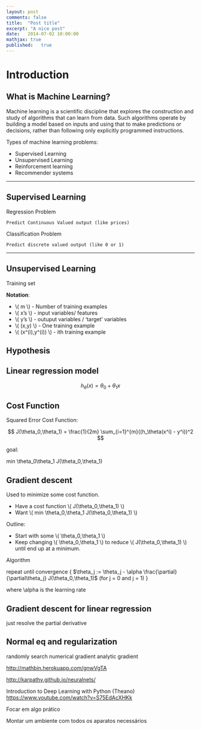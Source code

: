 ```yaml
---
layout: post
comments: false
title:  "Post title"
excerpt: "A nice post"
date:   2014-07-02 10:00:00
mathjax: true
published:   true
---
```


# Introduction 

## What is Machine Learning?

Machine learning is a scientific discipline that explores the construction and study of algorithms that can learn from data. Such algorithms operate by building a model based on inputs and using that to make predictions or decisions, rather than following only explicitly programmed instructions.

Types of machine learning problems:

- Supervised Learning
- Unsupervised Learning
- Reinforcement learning
- Recommender systems

---

## Supervised Learning

Regression Problem

	Predict Continuous Valued output (like prices)

Classification Problem

	Predict discrete valued output (like 0 or 1)

---

## Unsupervised Learning

Training set 

**Notation**:

- \\( m \\) - Number of training examples
- \\( x’s \\) -  input variables/ features
- \\( y’s \\) - outuput variables / ‘target’ variables
- \\( (x,y) \\) - One training example
- \\( (x^(i),y^(i)) \\) - ith training example


## Hypothesis

## Linear regression model

$$
h_\theta (x) = \theta_0+\theta_1 x
$$

## Cost Function

Squared Error Cost Function:

$$
J(\theta_0,\theta_1) = \frac{1}{2m} \sum_{i=1}^{m}((h_\theta(x^i) - y^i))^2
$$

goal: 

min \theta_0\theta_1 J(\theta_0,\theta_1)

## Gradient descent

Used to minimize some cost function.

- Have a cost function \\( J(\theta_0,\theta_1) \\)
- Want \\( min \theta_0,\theta_1  J(\theta_0,\theta_1) \\)

Outline:

- Start with some \\( \theta_0,\theta_1 \\)
- Keep changing \\( \theta_0,\theta_1 \\) to reduce \\( J(\theta_0,\theta_1) \\) until end up at a minimum.

Algorithm


repeat until convergence {
$\theta_j := \theta_j - \alpha \frac{\partial}{\partial\theta_j} J(\theta_0,\theta_1)$ (for j = 0 and j = 1) 
}

where \alpha is the learning rate

## Gradient descent for linear regression

just resolve the partial derivative



## Normal eq and regularization









 randomly search
 numerical gradient
 analytic gradient






http://mathbin.herokuapp.com/gnwVgTA


http://karpathy.github.io/neuralnets/

Introduction to Deep Learning with Python (Theano)
https://www.youtube.com/watch?v=S75EdAcXHKk



Focar em algo prático

Montar um ambiente com todos os aparatos necessários
